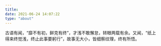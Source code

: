 ```yaml
---
title: 
date: 2021-06-24 14:07:22
type: "about"
---
```


古语有闻，“靡不有初，鲜克有终”，才浅不敢懈怠，转眼两载有余。又闻，“纸上得来终觉浅，终止此事要躬行”，故事无大小，皆细察纹理，终有所悟。

